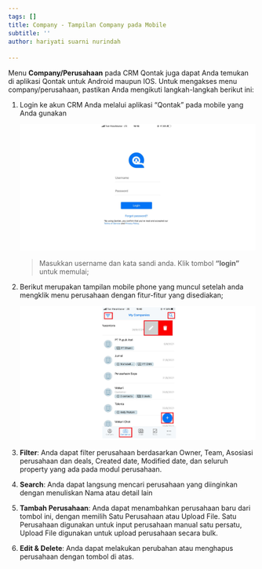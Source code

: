 ```yaml
---
tags: []
title: Company - Tampilan Company pada Mobile
subtitle: ''
author: hariyati suarni nurindah

---
```

Menu **Company/Perusahaan** pada CRM Qontak juga dapat Anda temukan di aplikasi Qontak untuk Android maupun IOS. Untuk mengakses menu company/perusahaan, pastikan Anda mengikuti langkah-langkah berikut ini:

1. Login ke akun CRM Anda melalui aplikasi “Qontak” pada mobile yang Anda gunakan

   ![](/uploads/kontakmobile.PNG)

   > Masukkan username dan kata sandi anda. Klik tombol **“login”** untuk memulai;
2. Berikut merupakan tampilan mobile phone yang muncul setelah anda mengklik menu perusahaan dengan fitur-fitur yang disediakan;

   ![](/uploads/tampilancompanymobile.PNG)
3. **Filter**: Anda dapat filter perusahaan berdasarkan Owner, Team, Asosiasi perusahaan dan deals, Created date, Modified date, dan seluruh property yang ada pada modul perusahaan.
4. **Search**: Anda dapat langsung mencari perusahaan yang diinginkan dengan menuliskan Nama atau detail lain
5. **Tambah Perusahaan**: Anda dapat menambahkan perusahaan baru dari tombol ini, dengan memilih Satu Perusahaan atau Upload File. Satu Perusahaan digunakan untuk input perusahaan manual satu persatu, Upload File digunakan untuk upload perusahaan secara bulk.
6. **Edit & Delete**: Anda dapat melakukan perubahan atau menghapus perusahaan dengan tombol di atas.